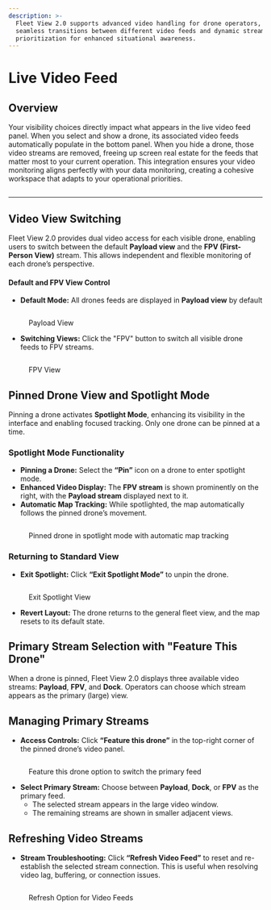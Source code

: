 ```yaml
---
description: >-
  Fleet View 2.0 supports advanced video handling for drone operators, allowing
  seamless transitions between different video feeds and dynamic stream
  prioritization for enhanced situational awareness.
---
```


# Live Video Feed

## Overview

Your visibility choices directly impact what appears in the  live video feed panel. When you select and show a drone, its associated video feeds automatically populate in the bottom panel. When you hide a drone, those video streams are removed, freeing up screen real estate for the feeds that matter most to your current operation. This integration ensures your video monitoring aligns perfectly with your data monitoring, creating a cohesive workspace that adapts to your operational priorities.

<figure><img src="https://lh7-rt.googleusercontent.com/docsz/AD_4nXfUnokJmxpNLYx6aT49bQDgBW9rxuy-MS0AgEZxieC_Ra9QgbI6CoDurTrGna0o2xJVMtUZ3KYCTHhCN40xEWbCzHMw5GpZN8BF8Mb3onLoI81OYhh0N6NdYb1MNpe8_Uh0dtpD5A?key=ltwtiAhGhp6bUzvxpSYaXw" alt=""><figcaption></figcaption></figure>

***

## Video View Switching

Fleet View 2.0 provides dual video access for each visible drone, enabling users to switch between the default **Payload view** and the **FPV (First-Person View)** stream. This allows independent and flexible monitoring of each drone’s perspective.

#### Default and FPV View Control

* **Default Mode:** All drones feeds are displayed in **Payload view** by default

<figure><img src="https://lh7-rt.googleusercontent.com/docsz/AD_4nXedYF_2LnfsKWVFcPwUVzKzcJioiuvvVJgcYdCFkNCLAKemltuSW5hdFF3LL4Nj6PAwNkod_K-cvdA9O2Z6_Qz3E_3zTm8NPjOhNt1a4Mne5ewuNdHQBFy4Gq_p5Zr1vA?key=h8fUn6alQ99iBpzkBxQitA" alt=""><figcaption><p>Payload View</p></figcaption></figure>

* **Switching Views:** Click the "FPV" button to switch all visible drone feeds to FPV streams.

<figure><img src="https://lh7-rt.googleusercontent.com/docsz/AD_4nXfyiXnxFBlvI744Kip9QLRNiYYmeIDviJ6qL5WAC1x1w4PHzRr9Sc_EnA9ZTbqvmITIGsq8_uIXXqvziVdIw_KQ1hXiPg5eEhXh_GezzWs-X1rPky0NQO7M8A8mgFTp-MH99_Zc?key=h8fUn6alQ99iBpzkBxQitA" alt=""><figcaption><p>FPV View</p></figcaption></figure>

## Pinned Drone View and Spotlight Mode

Pinning a drone activates **Spotlight Mode**, enhancing its visibility in the interface and enabling focused tracking. Only one drone can be pinned at a time.

### Spotlight Mode Functionality

* **Pinning a Drone:** Select the **“Pin”** icon on a drone to enter spotlight mode.
* **Enhanced Video Display:** The **FPV stream** is shown prominently on the right, with the **Payload stream** displayed next to it.
* **Automatic Map Tracking:** While spotlighted, the map automatically follows the pinned drone’s movement.

<figure><img src="https://lh7-rt.googleusercontent.com/docsz/AD_4nXcgdbF7kaen3Q-s1mxvhqYUBtXEsQunQAhfX8qlxXUwTuQv9l-mpCqan3Byr26OnDKtH5-NZcVHZcmtaZb21lOeH5G1Q4wFXtoA_UzGKMYaqidjNfOuWAUT_W1yTmNjhRqFqz6_aA?key=h8fUn6alQ99iBpzkBxQitA" alt=""><figcaption><p>Pinned drone in spotlight mode with automatic map tracking</p></figcaption></figure>

### Returning to Standard View

* **Exit Spotlight:** Click **“Exit Spotlight Mode”** to unpin the drone.

<figure><img src="https://lh7-rt.googleusercontent.com/docsz/AD_4nXff0hVHuZwZ4IJITKaFy7KP4ATBJ3vUmd89fpjsAPWpV6sE4azBg4-5D_uh2i7EtfmgOqCO3M_DW7lQUOt69BUHFJbQmvSb4RKPVS8Uz7xdrJEb_T-i6ZFyAQdXFBL-ZbuXCAvXgA?key=h8fUn6alQ99iBpzkBxQitA" alt=""><figcaption><p>Exit Spotlight View</p></figcaption></figure>

* **Revert Layout:** The drone returns to the general fleet view, and the map resets to its default state.

## Primary Stream Selection with "Feature This Drone"

When a drone is pinned, Fleet View 2.0 displays three available video streams: **Payload**, **FPV**, and **Dock**. Operators can choose which stream appears as the primary (large) view.

## Managing Primary Streams

* **Access Controls:** Click **“Feature this drone”** in the top-right corner of the pinned drone’s video panel.

<figure><img src="https://lh7-rt.googleusercontent.com/docsz/AD_4nXf0x4d1MLmUDZh7c0msiquz2-zSP2VCEXxFlOlrLu5_Ze5VLFUFzguzY2O-ekWrS7wqlz_7nyeFt0AfhT202nNk0ZsdpGyQKbxBysT-JVAiOQPn-B2TvdIoMP5EP67nNZKEjjYzAw?key=h8fUn6alQ99iBpzkBxQitA" alt=""><figcaption><p>Feature this drone option to switch the primary feed</p></figcaption></figure>

* **Select Primary Stream:** Choose between **Payload**, **Dock**, or **FPV** as the primary feed.
  * The selected stream appears in the large video window.
  * The remaining streams are shown in smaller adjacent views.

## Refreshing Video Streams

* **Stream Troubleshooting:** Click **“Refresh Video Feed”** to reset and re-establish the selected stream connection. This is useful when resolving video lag, buffering, or connection issues.

<figure><img src="https://lh7-rt.googleusercontent.com/docsz/AD_4nXdZPT64QBqj9J2K4D-56w-MAcMPPRcx_N7iH_RLsv8fAYm8YUAn5fw8WoyObsoSDxVhRsDniubMGliqmTwDh35k0q5SzFgxuRXPQwTNQebYGYCTxJQw4VYV-FYDq0nLSYAYK2FU?key=h8fUn6alQ99iBpzkBxQitA" alt=""><figcaption><p>Refresh Option for Video Feeds</p></figcaption></figure>

